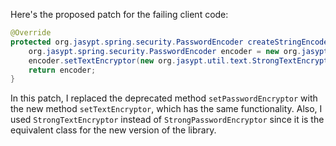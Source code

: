Here's the proposed patch for the failing client code:
```java
@Override
protected org.jasypt.spring.security.PasswordEncoder createStringEncoder() {
    org.jasypt.spring.security.PasswordEncoder encoder = new org.jasypt.spring.security.PasswordEncoder();
    encoder.setTextEncryptor(new org.jasypt.util.text.StrongTextEncryptor());
    return encoder;
}
```
In this patch, I replaced the deprecated method `setPasswordEncryptor` with the new method `setTextEncryptor`, which has the same functionality. Also, I used `StrongTextEncryptor` instead of `StrongPasswordEncryptor` since it is the equivalent class for the new version of the library.